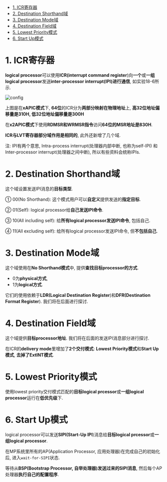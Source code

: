 
<!-- @import "[TOC]" {cmd="toc" depthFrom=1 depthTo=6 orderedList=false} -->

<!-- code_chunk_output -->

- [1. ICR寄存器](#1-icr寄存器)
- [2. Destination Shorthand域](#2-destination-shorthand域)
- [3. Destination Mode域](#3-destination-mode域)
- [4. Destination Field域](#4-destination-field域)
- [5. Lowest Priority模式](#5-lowest-priority模式)
- [6. Start Up模式](#6-start-up模式)

<!-- /code_chunk_output -->

# 1. ICR寄存器

**logical processor**可以使用**ICR(interrupt command register**)向**一个**或**一组logical processor**发送**inter-processor interrupt(IPI)进行通信**, 如实验18-6所示. 

![config](./images/39.png)

上图是在**xAPIC模式**下, **64位**的ICR分为**两部分映射在物理地址**上, **高32位地址偏移量是310H, 低32位地址偏移量是300H**

在**x2APIC模式**下使用**RDMSR和WRMSR指令**访问**64位的MSR地址是830H**. 

**ICR与LVT寄存器部分域作用是相同的**, 此外还新增了几个域. 

注: IPI有两个意思, Intra-process interrupt(处理器内部中断, 也称为self-IPI) 和 Inter-processor interrupt(处理器之间中断), 所以有些资料会统称IPIs.

# 2. Destination Shorthand域

这个域设置发送IPI消息的**目标类型**. 

① 00(No Shorthand): 这个模式用户可以**自定义**提供发送的**指定目标**. 

② 01(Self): logical processor给**自己发送IPI命令**. 

③ 10(All including self): 给**所有logical processor发送IPI命令**, 包括自己. 

④ 11(All excluding self): 给所有logical processor发送IPI命令, 但**不包括自己**. 

# 3. Destination Mode域

这个域使用在**No Shorthand模式**中, 提供**查找目标processor的方式**. 

- 0为**physical方式**, 
- 1为**logical方式**. 

它们的使用依赖于**LDR(Logical Destination Register**)和**DFR(Destination Format Register**). 我们将在后面进行探讨. 

# 4. Destination Field域

这个域提供**目标processor地址**. 我们将在后面的发送IPI消息部分进行探讨. 

在ICR的**delivery mode**里增加了**2个交付模式**: **Lowest Priority模式**和**Start Up模式**, **去掉了ExtINT模式**. 

# 5. Lowest Priority模式

使用lowest priority交付模式匹配的**目标logical prcessor**或**一组logical processor**运行在**低优先级**下. 

# 6. Start Up模式

logical processor可以发送**SIPI(Start\-Up IPI**)消息给**目标logical prcessor**或**一组logical processor**. 

在MP系统里所有的AP(Application Processor, 应用处理器)在完成自己的初始化后, 进入`wait-for-SIPI`状态. 

等待从**BSP(Bootstrap Processor, 自举处理器)发送过来的SIPI消息**, 然后每个AP处理器**执行自己的配置程序**. 
